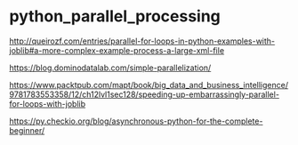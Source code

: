 # python_parallel_processing


http://queirozf.com/entries/parallel-for-loops-in-python-examples-with-joblib#a-more-complex-example-process-a-large-xml-file

https://blog.dominodatalab.com/simple-parallelization/

https://www.packtpub.com/mapt/book/big_data_and_business_intelligence/9781783553358/12/ch12lvl1sec128/speeding-up-embarrassingly-parallel-for-loops-with-joblib

https://py.checkio.org/blog/asynchronous-python-for-the-complete-beginner/
